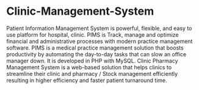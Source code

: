 # Clinic-Management-System
Patient Information Management System is powerful, flexible, and easy to use platform for hospital, clinic. PIMS is Track, manage and optimize financial and administrative processes with modern practice management software. PIMS is a medical practice management solution that boosts productivity by automating the day-to-day tasks that can slow an office manager down. It is developed in PHP with MySQL. Clinic Pharmacy Management System is a web-based solution that helps clinics to streamline their clinic and pharmacy / Stock management efficiently resulting in higher efficiency and faster patient turnaround time.
